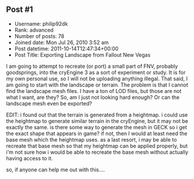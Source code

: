 ## Post #1
- Username: philip92dk
- Rank: advanced
- Number of posts: 78
- Joined date: Mon Jul 26, 2010 3:52 am
- Post datetime: 2011-10-14T12:47:34+00:00
- Post Title: Exporting Landscape from Fallout New Vegas

I am going to attempt to recreate (or port) a small part of FNV, probably goodsprings, into the cryEngine 3 as a sort of experiment or study. It is for my own personal use, so I will not be uploading anything illegal. That said, I am going to start with the landscape or terrain. The problem is that I cannot find the landscape mesh files. I have a ton of LOD files, but those are not what I want, are they? So, am I just not looking hard enough? Or can the landscape mesh even be exported?

EDIT: i found out that the terrain is generated from a heightmap. i could use the heightmap to generate similar terrain in the cryEngine, but it may not be exactly the same. is there some way to generate the mesh in GECK so i get the exact shape that appears in game? if not, then I would at least need the base mesh which the heightmap uses. as a last resort, i may be able to recreate that base mesh so that my heightmap can be applied properly, but i'm not sure how i would be able to recreate the base mesh without actually having access to it.

so, if anyone can help me out with this....
